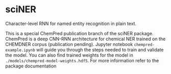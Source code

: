 # sciNER
Character-level RNN for named entity recognition in plain text.

This is a special ChemPred publication branch of the sciNER package. ChemPred
is a deep CNN-RNN architecture for chemical NER trained on the CHEMDNER corpus
(publication pending). Jupyter notebook `chempred-example.ipynb` will guide
you through the steps needed to train and validate the model. You can also find
trained weights for the model in `./models/chempred-model-weights.hdf5`.
For more information refer to the package documentation